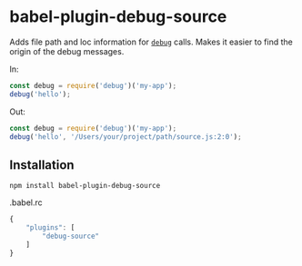 # babel-plugin-debug-source

Adds file path and loc information for [`debug`](https://www.npmjs.com/package/debug) calls.
Makes it easier to find the origin of the debug messages.

In:

```js
const debug = require('debug')('my-app');
debug('hello');
```

Out:

```js
const debug = require('debug')('my-app');
debug('hello', '/Users/your/project/path/source.js:2:0');
```

## Installation

```
npm install babel-plugin-debug-source
```

.babel.rc

```js
{
    "plugins": [
        "debug-source"
    ]
}
```
